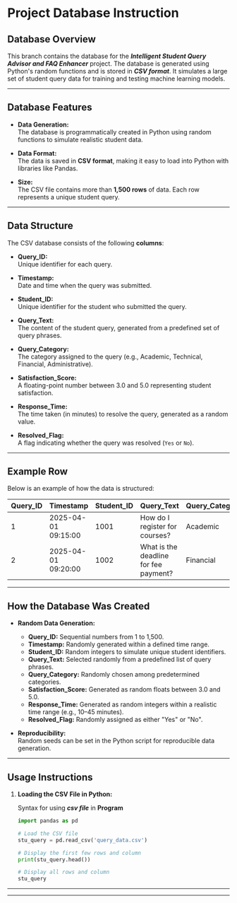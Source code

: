 # **Project Database Instruction**

## **Database Overview**

This branch contains the database for the **_Intelligent Student Query Advisor and FAQ Enhancer_** project. The database is generated using Python's random functions and is stored in **_CSV format_**. It simulates a large set of student query data for training and testing machine learning models.

---

## **Database Features**

- **Data Generation:**  
  The database is programmatically created in Python using random functions to simulate realistic student data.

- **Data Format:**  
  The data is saved in **CSV format**, making it easy to load into Python with libraries like Pandas.

- **Size:**  
  The CSV file contains more than **1,500 rows** of data. Each row represents a unique student query.

---

## **Data Structure**

The CSV database consists of the following **columns**:

- **Query_ID:**  
  Unique identifier for each query.
- **Timestamp:**  
  Date and time when the query was submitted.

- **Student_ID:**  
  Unique identifier for the student who submitted the query.

- **Query_Text:**  
  The content of the student query, generated from a predefined set of query phrases.

- **Query_Category:**  
  The category assigned to the query (e.g., Academic, Technical, Financial, Administrative).

- **Satisfaction_Score:**  
  A floating-point number between 3.0 and 5.0 representing student satisfaction.

- **Response_Time:**  
  The time taken (in minutes) to resolve the query, generated as a random value.

- **Resolved_Flag:**  
  A flag indicating whether the query was resolved (`Yes` or `No`).

---

## **Example Row**

Below is an example of how the data is structured:

| **Query_ID** | **Timestamp**       | **Student_ID** | **Query_Text**                        | **Query_Category** | **Satisfaction_Score** | **Response_Time** | **Resolved_Flag** |
| ------------ | ------------------- | -------------- | ------------------------------------- | ------------------ | ---------------------- | ----------------- | ----------------- |
| 1            | 2025-04-01 09:15:00 | 1001           | How do I register for courses?        | Academic           | 4.5                    | 15                | Yes               |
| 2            | 2025-04-01 09:20:00 | 1002           | What is the deadline for fee payment? | Financial          | 4.2                    | 20                | Yes               |

---

## **How the Database Was Created**

- **Random Data Generation:**

  - **Query_ID:** Sequential numbers from 1 to 1,500.
  - **Timestamp:** Randomly generated within a defined time range.
  - **Student_ID:** Random integers to simulate unique student identifiers.
  - **Query_Text:** Selected randomly from a predefined list of query phrases.
  - **Query_Category:** Randomly chosen among predetermined categories.
  - **Satisfaction_Score:** Generated as random floats between 3.0 and 5.0.
  - **Response_Time:** Generated as random integers within a realistic time range (e.g., 10–45 minutes).
  - **Resolved_Flag:** Randomly assigned as either "Yes" or "No".

- **Reproducibility:**  
  Random seeds can be set in the Python script for reproducible data generation.

---

## **Usage Instructions**

1. **Loading the CSV File in Python:**

   Syntax for using **_csv file_** in **Program**

   ```python
   import pandas as pd

   # Load the CSV file
   stu_query = pd.read_csv('query_data.csv')

   # Display the first few rows and column
   print(stu_query.head())

   # Display all rows and column
   stu_query
   ```

---

---
